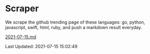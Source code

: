 # Scraper

We scrape the github trending page of these languages: go, python, javascript, swift, html, ruby, and push a markdown result everyday.

[2021-07-15.md](https://github.com/henson/Scraper/blob/master/2021-07-15.md)

Last Updated: 2021-07-15 15:02:49